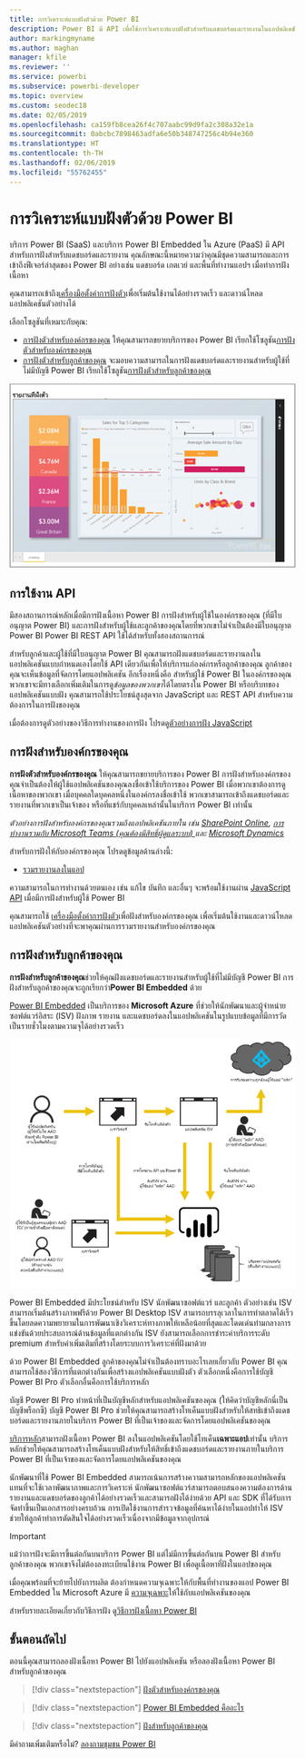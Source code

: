 ```yaml
---
title: การวิเคราะห์แบบฝังตัวด้วย Power BI
description: Power BI มี API เพื่อใช้การวิเคราะห์แบบฝังตัวสำหรับแดชบอร์ดและรายงานในแอปพลิเคชัน เรียนรู้เพิ่มเติมเกี่ยวกับการฝังด้วย Power BI ทั้งในการ PaaS enviornment และ SaaS environment โดยใช้ซอฟต์แวร์การวิเคราะห์แบบฝังตัว เครื่องมือการวิเคราะห์แบบฝังตัว หรือเครื่องมือข่าวกรองธุรกิจอัจฉริยะแบบฝังตัว
author: markingmyname
ms.author: maghan
manager: kfile
ms.reviewer: ''
ms.service: powerbi
ms.subservice: powerbi-developer
ms.topic: overview
ms.custom: seodec18
ms.date: 02/05/2019
ms.openlocfilehash: ca159fb8cea26f4c707aabc99d9fa2c308a32e1a
ms.sourcegitcommit: 0abcbc7898463adfa6e50b348747256c4b94e360
ms.translationtype: HT
ms.contentlocale: th-TH
ms.lasthandoff: 02/06/2019
ms.locfileid: "55762455"
---
```

# <a name="embedded-analytics-with-power-bi"></a>การวิเคราะห์แบบฝังตัวด้วย Power BI

บริการ Power BI (SaaS) และบริการ Power BI Embedded ใน Azure (PaaS) มี API สำหรับการฝังสำหรับแดชบอร์ดและรายงาน คุณลักษณะนี้หมายความว่าคุณมีชุดความสามารถและการเข้าถึงฟีเจอร์ล่าสุดของ Power BI อย่างเช่น แดชบอร์ด เกตเวย์ และพื้นที่ทำงานแอปฯ เมื่อทำการฝังเนื้อหา

คุณสามารถเข้าถึง[เครื่องมือตั้งค่าการฝังตัว](https://aka.ms/embedsetup)เพื่อเริ่มต้นใช้งานได้อย่างรวดเร็ว และดาวน์โหลดแอปพลิเคชันตัวอย่างได้

เลือกโซลูชันที่เหมาะกับคุณ:

* [การฝังตัวสำหรับองค์กรของคุณ](embedding.md#embedding-for-your-organization) ให้คุณสามารถขยายบริการของ Power BI เรียกใช้โซลูชัน[การฝังตัวสำหรับองค์กรของคุณ](https://aka.ms/embedsetup/UserOwnsData)
* [การฝังตัวสำหรับลูกค้าของคุณ](embedding.md#embedding-for-your-customers) จะมอบความสามารถในการฝังแดชบอร์ดและรายงานสำหรับผู้ใช้ที่ไม่มีบัญชี Power BI เรียกใช้โซลูชัน[การฝังตัวสำหรับลูกค้าของคุณ](https://aka.ms/embedsetup/AppOwnsData)

![ตัวอย่าง PBIE](media/what-can-you-do/what-can-you-do-02.png)

## <a name="using-apis"></a>การใช้งาน API

มีสองสถานการณ์หลักเมื่อมีการฝังเนื้อหา Power BI การฝังสำหรับผู้ใช้ในองค์กรของคุณ (ที่มีใบอนุญาต Power BI) และการฝังสำหรับผู้ใช้และลูกค้าของคุณโดยที่พวกเขาไม่จำเป็นต้องมีใบอนุญาต Power BI Power BI REST API ใช้ได้สำหรับทั้งสองสถานการณ์

สำหรับลูกค้าและผู้ใช้ที่มีใบอนุญาต Power BI คุณสามารถฝังแดชบอร์ดและรายงานลงในแอปพลิเคชันแบบกำหนดเองโดยใช้ API เดียวกันเพื่อให้บริการแก่องค์กรหรือลูกค้าของคุณ ลูกค้าของคุณจะเห็นข้อมูลที่จัดการโดยแอปพลิเคชัน อีกเรื่องหนึ่งคือ สำหรับผู้ใช้ Power BI ในองค์กรของคุณ พวกเขาจะมีทางเลือกเพิ่มเติมในการดู*ข้อมูลของพวกเขา*ได้โดยตรงใน Power BI หรือบริบทของแอปพลิเคชันแบบฝัง คุณสามารถใช้ประโยชน์สูงสุดจาก JavaScript และ REST API สำหรับความต้องการในการฝังของคุณ

เมื่อต้องการดูตัวอย่างของวิธีการทำงานของการฝัง โปรดดู[ตัวอย่างการฝัง JavaScript](https://microsoft.github.io/PowerBI-JavaScript/demo/)

## <a name="embedding-for-your-organization"></a>การฝังสำหรับองค์กรของคุณ

**การฝังตัวสำหรับองค์กรของคุณ** ให้คุณสามารถขยายบริการของ Power BI การฝังสำหรับองค์กรของคุณจำเป็นต้องให้ผู้ใช้แอปพลิเคชันของคุณลงชื่อเข้าใช้บริการของ Power BI เมื่อพวกเขาต้องการดูเนื้อหาของพวกเขา เมื่อบุคคลใดบุคคลหนึ่งในองค์กรลงชื่อเข้าใช้ พวกเขาสามารถเข้าถึงแดชบอร์ดและรายงานที่พวกเขาเป็นเจ้าของ หรือที่แชร์กับบุคคลเหล่านั้นในบริการ Power BI เท่านั้น

*ตัวอย่างการฝังสำหรับองค์กรของคุณรวมถึงแอปพลิเคชันภายใน เช่น [SharePoint Online](https://powerbi.microsoft.com/blog/integrate-power-bi-reports-in-sharepoint-online/), [การทำงานรวมกับ Microsoft Teams (คุณต้องมีสิทธิ์ผู้ดูแลระบบ) ](https://powerbi.microsoft.com/blog/power-bi-teams-up-with-microsoft-teams/)และ [Microsoft Dynamics](https://docs.microsoft.com/dynamics365/customer-engagement/basics/add-edit-power-bi-visualizations-dashboard)*

สำหรับการฝังให้กับองค์กรของคุณ โปรดดูข้อมูลด้านล่างนี้:

* [รวมรายงานลงในแอป](embed-sample-for-your-organization.md)

ความสามารถในการทำงานด้วยตนเอง เช่น แก้ไข บันทึก และอื่นๆ จะพร้อมใช้งานผ่าน [JavaScript API](https://github.com/Microsoft/PowerBI-JavaScript) เมื่อมีการฝังสำหรับผู้ใช้ Power BI

คุณสามารถใช้ [เครื่องมือตั้งค่าการฝังตัว](https://aka.ms/embedsetup/UserOwnsData)เพื่อฝังสำหรับองค์กรของคุณ เพื่อเริ่มต้นใช้งานและดาวน์โหลดแอปพลิเคชันตัวอย่างที่จะพาคุณผ่านการรวมรายงานสำหรับองค์กรของคุณ

## <a name="embedding-for-your-customers"></a>การฝังสำหรับลูกค้าของคุณ

**การฝังสำหรับลูกค้าของคุณ**ช่วยให้คุณฝังแดชบอร์ดและรายงานสำหรับผู้ใช้ที่ไม่มีบัญชี Power BI การฝังสำหรับลูกค้าของคุณจะถูกเรียกว่า**Power BI Embedded** ด้วย

[Power BI Embedded](azure-pbie-what-is-power-bi-embedded.md) เป็นบริการของ **Microsoft Azure** ที่ช่วยให้นักพัฒนาและผู้จำหน่ายซอฟต์แวร์อิสระ (ISV) ฝังภาพ รายงาน และแดชบอร์ดลงในแอปพลิเคชันในรูปแบบข้อมูลที่มีการวัดเป็นรายชั่วโมงตามความจุได้อย่างรวดเร็ว

![การฝังโฟลว์การฝังสำหรับลูกค้าของคุณ](media/embedding/powerbi-embed-flow.png)

Power BI Embedded มีประโยชน์สำหรับ ISV นักพัฒนาซอฟต์แวร์ และลูกค้า ตัวอย่างเช่น ISV สามารถเริ่มต้นสร้างภาพฟรีด้วย Power BI Desktop ISV สามารถบรรลุเวลาในการทำตลาดได้เร็วขึ้นโดยลดความพยายามในการพัฒนาเชิงวิเคราะห์ทางภาพให้เหลือน้อยที่สุดและโดดเด่นท่ามกลางการแข่งขันด้วยประสบการณ์ด้านข้อมูลที่แตกต่างกัน ISV ยังสามารถเลือกการชำระค่าบริการระดับ premium สำหรับค่าเพิ่มเติมที่สร้างโดยระบบการวิเคราะห์ที่ฝังมาด้วย

ด้วย Power BI Embedded ลูกค้าของคุณไม่จำเป็นต้องทราบอะไรเลยเกี่ยวกับ Power BI คุณสามารถใช้สองวิธีการที่แตกต่างกันเพื่อสร้างแอปพลิเคชันแบบฝังตัว ตัวเลือกหนึ่งคือการใช้บัญชี Power BI Pro ตัวเลือกอื่นคือการใช้บริการหลัก 

บัญชี Power BI Pro ทำหน้าที่เป็นบัญชีหลักสำหรับแอปพลิเคชันของคุณ (ให้คิดว่าบัญชีหลักนี่เป็นบัญชีพร็อกซี) บัญชี Power BI Pro ช่วยให้คุณสามารถสร้างโทเค็นแบบฝังสำหรับให้สทธิเข้าถึงแดชบอร์ดและรายงานภายในบริการ Power BI ที่เป็นเจ้าของและจัดการโดยแอปพลิเคชันของคุณ

[บริการหลัก](embed-service-principal.md)สามารถฝังเนื้อหา Power BI ลงในแอปพลิเคชันโดยใช้โทเค็น**เฉพาะแอป**เท่านั้น บริการหลักช่วยให้คุณสามารถสร้างโทเค็นแบบฝังสำหรับให้สิทธิ์เข้าถึงแดชบอร์ดและรายงานภายในบริการ Power BI ที่เป็นเจ้าของและจัดการโดยแอปพลิเคชันของคุณ

นักพัฒนาที่ใช้ Power BI Embedded สามารถเน้นการสร้างความสามารถหลักของแอปพลิเคชันแทนที่จะใช้เวลาพัฒนาภาพและการวิเคราะห์ นักพัฒนาซอฟต์แวร์สามารถตอบสนองความต้องการด้านรายงานและแดชบอร์ดของลูกค้าได้อย่างรวดเร็วและสามารถฝังได้ง่ายด้วย API และ SDK ที่ได้รับการจัดทำขึ้นเป็นเอกสารอย่างครบถ้วน การเปิดใช้งานการสำรวจข้อมูลที่ค้นหาได้ง่ายในแอปทำให้ ISV ช่วยให้ลูกค้าทำการตัดสินใจได้อย่างรวดเร็วเนื่องจากมีข้อมูลจากอุปกรณ์

> [!IMPORTANT]
> แม้ว่าการฝังจะมีการขึ้นต่อกันบนบริการ Power BI แต่ไม่มีการขึ้นต่อกันบน Power BI สำหรับลูกค้าของคุณ พวกเขาจึงไม่ต้องลงทะเบียนใช้งาน Power BI เพื่อดูเนื้อหาที่ฝังในแอปของคุณ

เมื่อคุณพร้อมที่จะย้ายไปยังการผลิต ต้องกำหนดความจุเฉพาะให้กับพื้นที่ทำงานของแอป Power BI Embedded ใน Microsoft Azure มี [ความจุเฉพาะ](azure-pbie-create-capacity.md)ให้ใช้กับแอปพลิเคชันของคุณ

สำหรับรายละเอียดเกี่ยวกับวิธีการฝัง ดู[วิธีการฝังเนื้อหา Power BI](embed-sample-for-customers.md)

## <a name="next-steps"></a>ขั้นตอนถัดไป

ตอนนี้คุณสามารถลองฝังเนื้อหา Power BI ไปยังแอปพลิเคชัน หรือลองฝังเนื้อหา Power BI สำหรับลูกค้าของคุณ

> [!div class="nextstepaction"]
> [ฝังตัวสำหรับองค์กรของคุณ](embed-sample-for-your-organization.md)

> [!div class="nextstepaction"]
> [Power BI Embedded คืออะไร](azure-pbie-what-is-power-bi-embedded.md)

> [!div class="nextstepaction"]
>[ฝังสำหรับลูกค้าของคุณ](embed-sample-for-customers.md)

มีคำถามเพิ่มเติมหรือไม่? [ลองถามชุมชน Power BI](http://community.powerbi.com/)